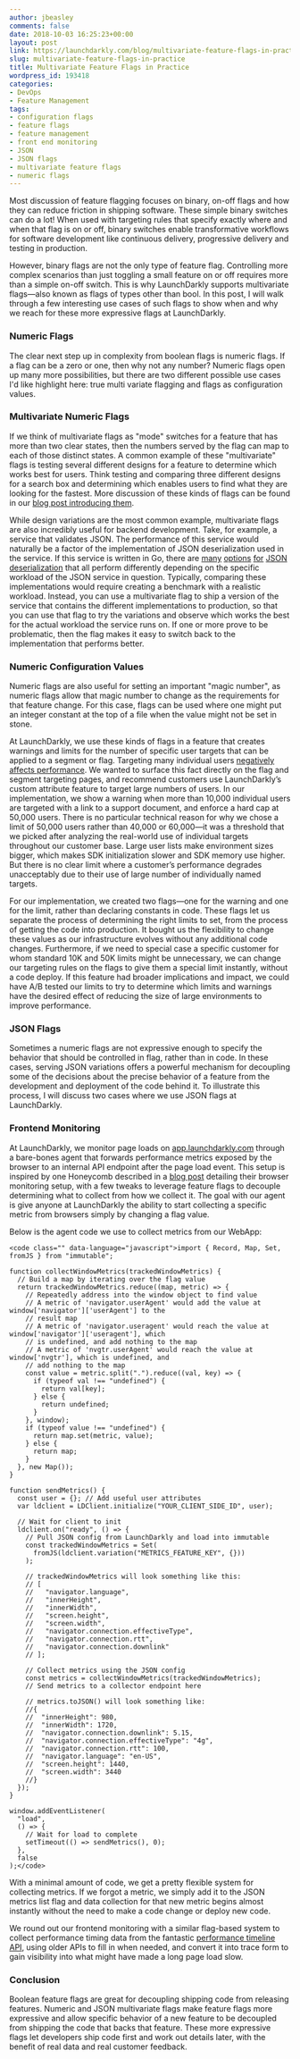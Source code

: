 ```yaml
---
author: jbeasley
comments: false
date: 2018-10-03 16:25:23+00:00
layout: post
link: https://launchdarkly.com/blog/multivariate-feature-flags-in-practice/
slug: multivariate-feature-flags-in-practice
title: Multivariate Feature Flags in Practice
wordpress_id: 193418
categories:
- DevOps
- Feature Management
tags:
- configuration flags
- feature flags
- feature management
- front end monitoring
- JSON
- JSON flags
- multivariate feature flags
- numeric flags
---
```


Most discussion of feature flagging focuses on binary, on-off flags and how they can reduce friction in shipping software. These simple binary switches can do a lot! When used with targeting rules that specify exactly where and when that flag is on or off, binary switches enable transformative workflows for software development like continuous delivery, progressive delivery and testing in production.


However, binary flags are not the only type of feature flag. Controlling more complex scenarios than just toggling a small feature on or off requires more than a simple on-off switch. This is why LaunchDarkly supports multivariate flags—also known as flags of types other than bool. In this post, I will walk through a few interesting use cases of such flags to show when and why we reach for these more expressive flags at LaunchDarkly.


### Numeric Flags


The clear next step up in complexity from boolean flags is numeric flags. If a flag can be a zero or one, then why not any number? Numeric flags open up many more possibilities, but there are two different possible use cases I'd like highlight here: true multi variate flagging and flags as configuration values.


### Multivariate Numeric Flags


If we think of multivariate flags as "mode" switches for a feature that has more than two clear states, then the numbers served by the flag can map to each of those distinct states. A common example of these "multivariate" flags is testing several different designs for a feature to determine which works best for users. Think testing and comparing three different designs for a search box and determining which enables users to find what they are looking for the fastest. More discussion of these kinds of flags can be found in our [blog post introducing them](https://launchdarkly.com/blog/the-future-of-feature-flags-managing-dynamic-applications/).

While design variations are the most common example, multivariate flags are also incredibly useful for backend development. Take, for example, a service that validates JSON. The performance of this service would naturally be a factor of the implementation of JSON deserialization used in the service. If this service is written in Go, there are [many](https://golang.org/pkg/encoding/json/) [options](https://github.com/buger/jsonparser) [for](https://github.com/pquerna/ffjson) [JSON](https://github.com/antonholmquist/jason) [deserialization](https://github.com/bitly/go-simplejson) that all perform differently depending on the specific workload of the JSON service in question. Typically, comparing these implementations would require creating a benchmark with a realistic workload. Instead, you can use a multivariate flag to ship a version of the service that contains the different implementations to production, so that you can use that flag to try the variations and observe which works the best for the actual workload the service runs on. If one or more prove to be problematic, then the flag makes it easy to switch back to the implementation that performs better.


### Numeric Configuration Values


Numeric flags are also useful for setting an important "magic number", as numeric flags allow that magic number to change as the requirements for that feature change. For this case, flags can be used where one might put an integer constant at the top of a file when the value might not be set in stone.

At LaunchDarkly, we use these kinds of flags in a feature that creates warnings and limits for the number of specific user targets that can be applied to a segment or flag. Targeting many individual users [negatively affects performance](https://support.launchdarkly.com/hc/en-us/articles/360002401874-Why-should-I-avoid-individually-targeting-too-many-users-). We wanted to surface this fact directly on the flag and segment targeting pages, and recommend customers use LaunchDarkly’s custom attribute feature to target large numbers of users. In our implementation, we show a warning when more than 10,000 individual users are targeted with a link to a support document, and enforce a hard cap at 50,000 users. There is no particular technical reason for why we chose a limit of 50,000 users rather than 40,000 or 60,000—it was a threshold that we picked after analyzing the real-world use of individual targets throughout our customer base. Large user lists make environment sizes bigger, which makes SDK initialization slower and SDK memory use higher. But there is no clear limit where a customer’s performance degrades unacceptably due to their use of large number of individually named targets.

For our implementation, we created two flags—one for the warning and one for the limit, rather than declaring constants in code. These flags let us separate the process of determining the right limits to set, from the process of getting the code into production. It bought us the flexibility to change these values as our infrastructure evolves without any additional code changes. Furthermore, if we need to special case a specific customer for whom standard 10K and 50K limits might be unnecessary, we can change our targeting rules on the flags to give them a special limit instantly, without a code deploy. If this feature had broader implications and impact, we could have A/B tested our limits to try to determine which limits and warnings have the desired effect of reducing the size of large environments to improve performance.


### JSON Flags


Sometimes a numeric flags are not expressive enough to specify the behavior that should be controlled in flag, rather than in code. In these cases, serving JSON variations offers a powerful mechanism for decoupling some of the decisions about the precise behavior of a feature from the development and deployment of the code behind it. To illustrate this process, I will discuss two cases where we use JSON flags at LaunchDarkly.


### Frontend Monitoring


At LaunchDarkly, we monitor page loads on [app.launchdarkly.com](https://app.launchdarkly.com) through a bare-bones agent that forwards performance metrics exposed by the browser to an internal API endpoint after the page load event. This setup is inspired by one Honeycomb described in a [blog post](https://www.honeycomb.io/blog/2017/11/instrumenting-browser-page-loads-at-honeycomb/) detailing their browser monitoring setup, with a few tweaks to leverage feature flags to decouple determining what to collect from how we collect it. The goal with our agent is give anyone at LaunchDarkly the ability to start collecting a specific metric from browsers simply by changing a flag value.

Below is the agent code we use to collect metrics from our WebApp:

    
    <code class="" data-language="javascript">import { Record, Map, Set, fromJS } from "immutable";
    
    function collectWindowMetrics(trackedWindowMetrics) {
      // Build a map by iterating over the flag value
      return trackedWindowMetrics.reduce((map, metric) => {
        // Repeatedly address into the window object to find value
        // A metric of 'navigator.userAgent' would add the value at window['navigator']['userAgent'] to the
        // result map
        // A metric of 'navigator.useragent' would reach the value at window['navigator']['useragent'], which
        // is undefined, and add nothing to the map
        // A metric of 'nvgtr.userAgent' would reach the value at window['nvgtr'], which is undefined, and
        // add nothing to the map
        const value = metric.split(".").reduce((val, key) => {
          if (typeof val !== "undefined") {
            return val[key];
          } else {
            return undefined;
          }
        }, window);
        if (typeof value !== "undefined") {
          return map.set(metric, value);
        } else {
          return map;
        }
      }, new Map());
    }
    
    function sendMetrics() {
      const user = {}; // Add useful user attributes
      var ldclient = LDClient.initialize("YOUR_CLIENT_SIDE_ID", user);
    
      // Wait for client to init
      ldclient.on("ready", () => {
        // Pull JSON config from LaunchDarkly and load into immutable
        const trackedWindowMetrics = Set(
          fromJS(ldclient.variation("METRICS_FEATURE_KEY", {}))
        );
    
        // trackedWindowMetrics will look something like this:
        // [
        //   "navigator.language",
        //   "innerHeight",
        //   "innerWidth",
        //   "screen.height",
        //   "screen.width",
        //   "navigator.connection.effectiveType",
        //   "navigator.connection.rtt",
        //   "navigator.connection.downlink"
        // ];
    
        // Collect metrics using the JSON config
        const metrics = collectWindowMetrics(trackedWindowMetrics);
        // Send metrics to a collector endpoint here
    
        // metrics.toJSON() will look something like:
        //{
        //  "innerHeight": 980,
        //  "innerWidth": 1720,
        //  "navigator.connection.downlink": 5.15,
        //  "navigator.connection.effectiveType": "4g",
        //  "navigator.connection.rtt": 100,
        //  "navigator.language": "en-US",
        //  "screen.height": 1440,
        //  "screen.width": 3440
        //}
      });
    }
    
    window.addEventListener(
      "load",
      () => {
        // Wait for load to complete
        setTimeout(() => sendMetrics(), 0);
      },
      false
    );</code>


With a minimal amount of code, we get a pretty flexible system for collecting metrics. If we forgot a metric, we simply add it to the JSON metrics list flag and data collection for that new metric begins almost instantly without the need to make a code change or deploy new code.

We round out our frontend monitoring with a similar flag-based system to collect performance timing data from the fantastic [performance timeline API](https://www.w3.org/TR/performance-timeline/), using older APIs to fill in when needed, and convert it into trace form to gain visibility into what might have made a long page load slow.


### Conclusion


Boolean feature flags are great for decoupling shipping code from releasing features. Numeric and JSON multivariate flags make feature flags more expressive and allow specific behavior of a new feature to be decoupled from shipping the code that backs that feature. These more expressive flags let developers ship code first and work out details later, with the benefit of real data and real customer feedback.
